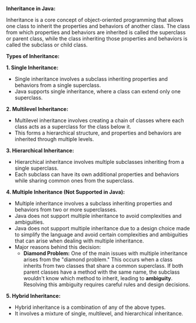 **Inheritance in Java:**

Inheritance is a core concept of object-oriented programming that allows one class to inherit the properties and behaviors of another class. The class from which properties and behaviors are inherited is called the superclass or parent class, while the class inheriting those properties and behaviors is called the subclass or child class.

**Types of Inheritance:**

**1. Single Inheritance:**
- Single inheritance involves a subclass inheriting properties and behaviors from a single superclass.
- Java supports single inheritance, where a class can extend only one superclass.

**2. Multilevel Inheritance:**
- Multilevel inheritance involves creating a chain of classes where each class acts as a superclass for the class below it.
- This forms a hierarchical structure, and properties and behaviors are inherited through multiple levels.

**3. Hierarchical Inheritance:**
- Hierarchical inheritance involves multiple subclasses inheriting from a single superclass.
- Each subclass can have its own additional properties and behaviors while sharing common ones from the superclass.

**4. Multiple Inheritance (Not Supported in Java):**
- Multiple inheritance involves a subclass inheriting properties and behaviors from two or more superclasses.
- Java does not support multiple inheritance to avoid complexities and ambiguities.
- Java does not support multiple inheritance due to a design choice made to simplify the language and avoid certain complexities and ambiguities that can arise when dealing with multiple inheritance. 
- Major reasons behind this decision:
  - **Diamond Problem:** One of the main issues with multiple inheritance arises from the "diamond problem." This occurs when a class inherits from two classes that share a common superclass. If both parent classes have a method with the same name, the subclass wouldn't know which method to inherit, leading to **ambiguity**. Resolving this ambiguity requires careful rules and design decisions.

**5. Hybrid Inheritance:**
- Hybrid inheritance is a combination of any of the above types.
- It involves a mixture of single, multilevel, and hierarchical inheritance.